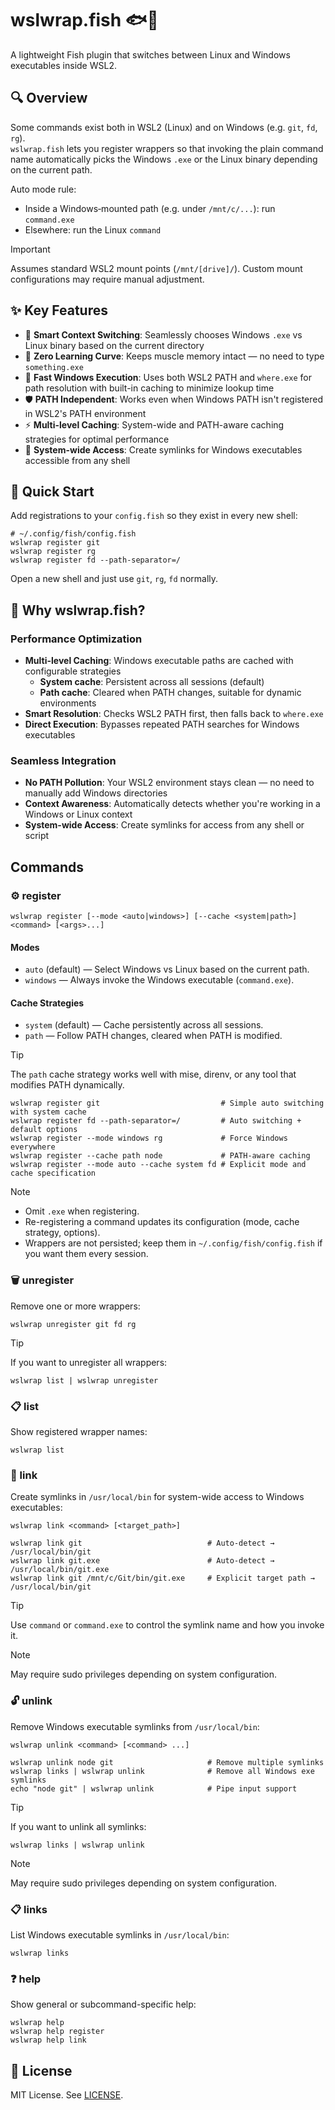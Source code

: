 # wslwrap.fish 🐟🔀

A lightweight Fish plugin that switches between Linux and Windows executables inside WSL2.

## 🔍 Overview

Some commands exist both in WSL2 (Linux) and on Windows (e.g. `git`, `fd`, `rg`).  
`wslwrap.fish` lets you register wrappers so that invoking the plain command name automatically picks the Windows `.exe` or the Linux binary depending on the current path.

Auto mode rule:

- Inside a Windows‑mounted path (e.g. under `/mnt/c/...`): run `command.exe`
- Elsewhere: run the Linux `command`

> [!IMPORTANT]
> Assumes standard WSL2 mount points (`/mnt/[drive]/`).
> Custom mount configurations may require manual adjustment.

## ✨ Key Features

- 🔀 **Smart Context Switching**: Seamlessly chooses Windows `.exe` vs Linux binary based on the current directory
- 🧠 **Zero Learning Curve**: Keeps muscle memory intact — no need to type `something.exe`
- 🚀 **Fast Windows Execution**: Uses both WSL2 PATH and `where.exe` for path resolution with built-in caching to minimize lookup time
- 🛡️ **PATH Independent**: Works even when Windows PATH isn't registered in WSL2's PATH environment
- ⚡ **Multi-level Caching**: System-wide and PATH-aware caching strategies for optimal performance
- 🔗 **System-wide Access**: Create symlinks for Windows executables accessible from any shell

## 🚀 Quick Start

Add registrations to your `config.fish` so they exist in every new shell:

```fish
# ~/.config/fish/config.fish
wslwrap register git
wslwrap register rg
wslwrap register fd --path-separator=/
```

Open a new shell and just use `git`, `rg`, `fd` normally.

## 🎯 Why wslwrap.fish?

### Performance Optimization

- **Multi-level Caching**: Windows executable paths are cached with configurable strategies
  - **System cache**: Persistent across all sessions (default)
  - **Path cache**: Cleared when PATH changes, suitable for dynamic environments
- **Smart Resolution**: Checks WSL2 PATH first, then falls back to `where.exe`
- **Direct Execution**: Bypasses repeated PATH searches for Windows executables

### Seamless Integration

- **No PATH Pollution**: Your WSL2 environment stays clean — no need to manually add Windows directories
- **Context Awareness**: Automatically detects whether you're working in a Windows or Linux context
- **System-wide Access**: Create symlinks for access from any shell or script

## Commands

### ⚙️ register

```fish
wslwrap register [--mode <auto|windows>] [--cache <system|path>] <command> [<args>...]
```

#### Modes

- `auto` (default) — Select Windows vs Linux based on the current path.
- `windows` — Always invoke the Windows executable (`command.exe`).

#### Cache Strategies

- `system` (default) — Cache persistently across all sessions.
- `path` — Follow PATH changes, cleared when PATH is modified.

> [!TIP]
> The `path` cache strategy works well with mise, direnv, or any tool that modifies PATH dynamically.

```fish
wslwrap register git                           # Simple auto switching with system cache
wslwrap register fd --path-separator=/         # Auto switching + default options
wslwrap register --mode windows rg             # Force Windows everywhere
wslwrap register --cache path node             # PATH-aware caching
wslwrap register --mode auto --cache system fd # Explicit mode and cache specification
```

> [!NOTE]
>
> - Omit `.exe` when registering.
> - Re-registering a command updates its configuration (mode, cache strategy, options).
> - Wrappers are not persisted; keep them in `~/.config/fish/config.fish` if you want them every session.

### 🗑️ unregister

Remove one or more wrappers:

```fish
wslwrap unregister git fd rg
```

> [!TIP]
> If you want to unregister all wrappers:
>
> ```fish
> wslwrap list | wslwrap unregister
> ```

### 📋 list

Show registered wrapper names:

```fish
wslwrap list
```

### 🔗 link

Create symlinks in `/usr/local/bin` for system-wide access to Windows executables:

```fish
wslwrap link <command> [<target_path>]
```

```fish
wslwrap link git                            # Auto-detect → /usr/local/bin/git
wslwrap link git.exe                        # Auto-detect → /usr/local/bin/git.exe
wslwrap link git /mnt/c/Git/bin/git.exe     # Explicit target path → /usr/local/bin/git
```

> [!TIP]
> Use `command` or `command.exe` to control the symlink name and how you invoke it.

> [!NOTE]
> May require sudo privileges depending on system configuration.

### 🔓 unlink

Remove Windows executable symlinks from `/usr/local/bin`:

```fish
wslwrap unlink <command> [<command> ...]
```

```fish
wslwrap unlink node git                     # Remove multiple symlinks
wslwrap links | wslwrap unlink              # Remove all Windows exe symlinks
echo "node git" | wslwrap unlink            # Pipe input support
```

> [!TIP]
> If you want to unlink all symlinks:
>
> ```fish
> wslwrap links | wslwrap unlink
> ```

> [!NOTE]
> May require sudo privileges depending on system configuration.

### 📋 links

List Windows executable symlinks in `/usr/local/bin`:

```fish
wslwrap links
```

### ❓ help

Show general or subcommand-specific help:

```fish
wslwrap help
wslwrap help register
wslwrap help link
```

## 📜 License

MIT License. See [LICENSE](LICENSE).
